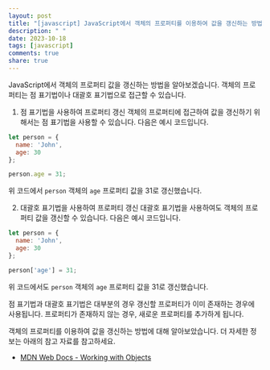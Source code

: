 ```yaml
---
layout: post
title: "[javascript] JavaScript에서 객체의 프로퍼티를 이용하여 값을 갱신하는 방법에 대해 알려주세요."
description: " "
date: 2023-10-18
tags: [javascript]
comments: true
share: true
---
```


JavaScript에서 객체의 프로퍼티 값을 갱신하는 방법을 알아보겠습니다. 객체의 프로퍼티는 점 표기법이나 대괄호 표기법으로 접근할 수 있습니다.

1. 점 표기법을 사용하여 프로퍼티 갱신
객체의 프로퍼티에 접근하여 값을 갱신하기 위해서는 점 표기법을 사용할 수 있습니다. 다음은 예시 코드입니다.

```javascript
let person = {
  name: 'John',
  age: 30
};

person.age = 31;
```

위 코드에서 `person` 객체의 `age` 프로퍼티 값을 31로 갱신했습니다.

2. 대괄호 표기법을 사용하여 프로퍼티 갱신
대괄호 표기법을 사용하여도 객체의 프로퍼티 값을 갱신할 수 있습니다. 다음은 예시 코드입니다.

```javascript
let person = {
  name: 'John',
  age: 30
};

person['age'] = 31;
```

위 코드에서도 `person` 객체의 `age` 프로퍼티 값을 31로 갱신했습니다.

점 표기법과 대괄호 표기법은 대부분의 경우 갱신할 프로퍼티가 이미 존재하는 경우에 사용됩니다. 프로퍼티가 존재하지 않는 경우, 새로운 프로퍼티를 추가하게 됩니다.

객체의 프로퍼티를 이용하여 값을 갱신하는 방법에 대해 알아보았습니다. 더 자세한 정보는 아래의 참고 자료를 참고하세요.

- [MDN Web Docs - Working with Objects](https://developer.mozilla.org/en-US/docs/Web/JavaScript/Guide/Working_with_Objects)